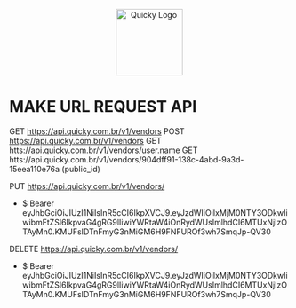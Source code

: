 <p align="center">
  <a href="#" target="blank">
    <img src="https://nexprint.com.br/public/assets/img/quicky.png" width="120" alt="Quicky Logo" />
  </a>
</p>

# MAKE URL REQUEST API

GET https://api.quicky.com.br/v1/vendors
POST https://api.quicky.com.br/v1/vendors
GET htts://api.quicky.com.br/v1/vendors/user.name
GET htts://api.quicky.com.br/v1/vendors/904dff91-138c-4abd-9a3d-15eea110e76a (public_id)

PUT https://api.quicky.com.br/v1/vendors/
 - $ Bearer eyJhbGciOiJIUzI1NiIsInR5cCI6IkpXVCJ9.eyJzdWIiOiIxMjM0NTY3ODkwIiwibmFtZSI6IkpvaG4gRG9lIiwiYWRtaW4iOnRydWUsImlhdCI6MTUxNjIzOTAyMn0.KMUFsIDTnFmyG3nMiGM6H9FNFUROf3wh7SmqJp-QV30

DELETE https://api.quicky.com.br/v1/vendors/
 - $ Bearer eyJhbGciOiJIUzI1NiIsInR5cCI6IkpXVCJ9.eyJzdWIiOiIxMjM0NTY3ODkwIiwibmFtZSI6IkpvaG4gRG9lIiwiYWRtaW4iOnRydWUsImlhdCI6MTUxNjIzOTAyMn0.KMUFsIDTnFmyG3nMiGM6H9FNFUROf3wh7SmqJp-QV30
